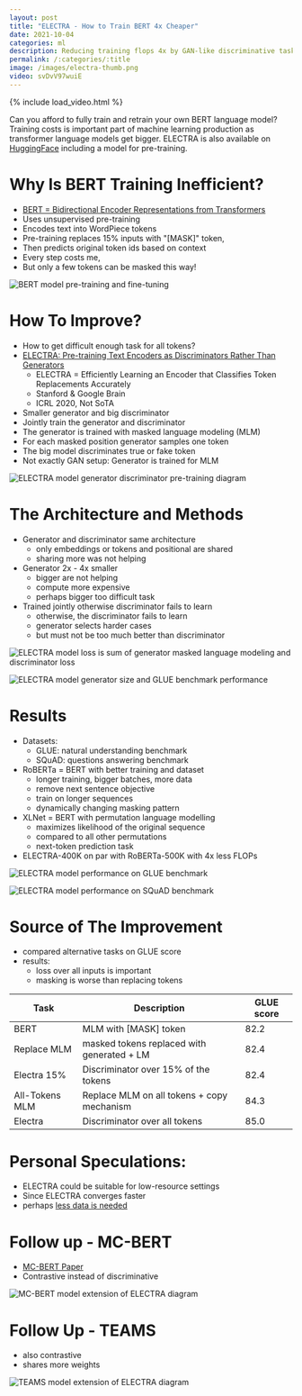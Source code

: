 ```yaml
---
layout: post
title: "ELECTRA - How to Train BERT 4x Cheaper"
date: 2021-10-04
categories: ml
description: Reducing training flops 4x by GAN-like discriminative task compared to RoBERTa-500K transformer model.
permalink: /:categories/:title
image: /images/electra-thumb.png
video: svDvV97wuiE
---
```


{% include load_video.html %}

Can you afford to fully train and retrain your own BERT language model?
Training costs is important part of machine learning production as transformer language models get bigger.
ELECTRA is also available on [HuggingFace](https://huggingface.co/transformers/model_doc/electra.html) including a model for pre-training.


# Why Is BERT Training Inefficient?
- [BERT = Bidirectional Encoder Representations from Transformers](https://arxiv.org/pdf/1810.04805.pdf)
- Uses unsupervised pre-training
- Encodes text into WordPiece tokens 
- Pre-training replaces 15% inputs with "[MASK]" token,
- Then predicts original token ids based on context
- Every step costs me,
- But only a few tokens can be masked this way!

![BERT model pre-training and fine-tuning](/images/electra-bert.png)


# How To Improve?
- How to get difficult enough task for all tokens?
- [ELECTRA: Pre-training Text Encoders as Discriminators Rather Than Generators ](https://openreview.net/pdf?id=r1xMH1BtvB)
  - ELECTRA = Efficiently Learning an Encoder that Classifies Token Replacements Accurately
  - Stanford & Google Brain
  - ICRL 2020, Not SoTA
- Smaller generator and big discriminator
- Jointly train the generator and discriminator
- The generator is trained with masked language modeling (MLM) 
- For each masked position generator samples one token
- The big model discriminates true or fake token
- Not exactly GAN setup: Generator is trained for MLM
 
![ELECTRA model generator discriminator pre-training diagram](/images/electra-generator-discriminator.png) 


# The Architecture and Methods
- Generator and discriminator same architecture
  - only embeddings or tokens and positional are shared
  - sharing more was not helping
- Generator 2x - 4x smaller
  - bigger are not helping
  - compute more expensive
  - perhaps bigger too difficult task
- Trained jointly otherwise discriminator fails to learn
  - otherwise, the discriminator fails to learn
  - generator selects harder cases
  - but must not be too much better than discriminator
  
![ELECTRA model loss is sum of generator masked language modeling and discriminator loss](../images/electra-loss.png)

![ELECTRA model generator size and GLUE benchmark performance](/images/electra-generator-size.png)


# Results
- Datasets:
  - GLUE: natural understanding benchmark
  - SQuAD: questions answering benchmark
- RoBERTa = BERT with better training and dataset
  - longer training, bigger batches, more data
  - remove next sentence objective
  - train on longer sequences
  - dynamically changing masking pattern
- XLNet = BERT with permutation language modelling
  - maximizes likelihood of the original sequence
  - compared to all other permutations
  - next-token prediction task
- ELECTRA-400K on par with RoBERTa-500K with 4x less FLOPs

![ELECTRA model performance on GLUE benchmark](/images/electra-results-glue.png)

![ELECTRA model performance on SQuAD benchmark](/images/electra-results-squad.png)


# Source of The Improvement
- compared alternative tasks on GLUE score
- results:
  - loss over all inputs is important
  - masking is worse than replacing tokens

<table class="table">
  <thead>
    <tr><th>Task</th><th>Description</th><th>GLUE score</th></tr>
  </thead>
  <tbody>
    <tr><td>BERT</td><td>MLM with [MASK] token</td><td>82.2</td></tr>
    <tr><td>Replace MLM</td><td>masked tokens replaced with generated + LM</td><td>82.4</td></tr>
    <tr><td>Electra 15%</td><td>Discriminator over 15% of the tokens</td><td>82.4</td></tr>
    <tr><td>All-Tokens MLM</td><td>Replace MLM on all tokens + copy mechanism</td><td>84.3</td></tr>
    <tr><td>Electra</td><td>Discriminator over all tokens</td><td>85.0</td></tr>
  </tbody>
</table>


# Personal Speculations:
- ELECTRA could be suitable for low-resource settings
- Since ELECTRA converges faster
- perhaps [less data is needed](https://arxiv.org/pdf/2010.08127.pdf)

# Follow up - MC-BERT
- [MC-BERT Paper](https://arxiv.org/pdf/2006.05744.pdf)
- Contrastive instead of discriminative
 
![MC-BERT model extension of ELECTRA diagram](../images/electra-mcbert.png)


# Follow Up - TEAMS
- also contrastive
- shares more weights

![TEAMS model extension of ELECTRA diagram](../images/electra-teams.png)


